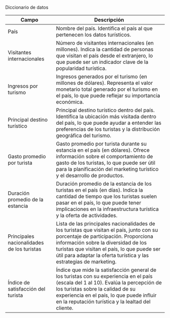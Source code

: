 Diccionario de datos

| Campo                               | Descripción                                                                                                      |
|-------------------------------------|------------------------------------------------------------------------------------------------------------------|
| País                                | Nombre del país. Identifica el país al que pertenecen los datos turísticos.                                     |
| Visitantes internacionales          | Número de visitantes internacionales (en millones). Indica la cantidad de personas que visitan el país desde el extranjero, lo que puede ser un indicador clave de la popularidad turística. |
| Ingresos por turismo                | Ingresos generados por el turismo (en millones de dólares). Representa el valor monetario total generado por el turismo en el país, lo que puede reflejar su importancia económica. |
| Principal destino turístico         | Principal destino turístico dentro del país. Identifica la ubicación más visitada dentro del país, lo que puede ayudar a entender las preferencias de los turistas y la distribución geográfica del turismo. |
| Gasto promedio por turista          | Gasto promedio por turista durante su estancia en el país (en dólares). Ofrece información sobre el comportamiento de gasto de los turistas, lo que puede ser útil para la planificación del marketing turístico y el desarrollo de productos. |
| Duración promedio de la estancia    | Duración promedio de la estancia de los turistas en el país (en días). Indica la cantidad de tiempo que los turistas suelen pasar en el país, lo que puede tener implicaciones en la infraestructura turística y la oferta de actividades. |
| Principales nacionalidades de los turistas | Lista de las principales nacionalidades de los turistas que visitan el país, junto con su porcentaje de participación. Proporciona información sobre la diversidad de los turistas que visitan el país, lo que puede ser útil para adaptar la oferta turística y las estrategias de marketing. |
| Índice de satisfacción del turista | Índice que mide la satisfacción general de los turistas con su experiencia en el país (escala del 1 al 10). Evalúa la percepción de los turistas sobre la calidad de su experiencia en el país, lo que puede influir en la reputación turística y la lealtad del cliente. |
